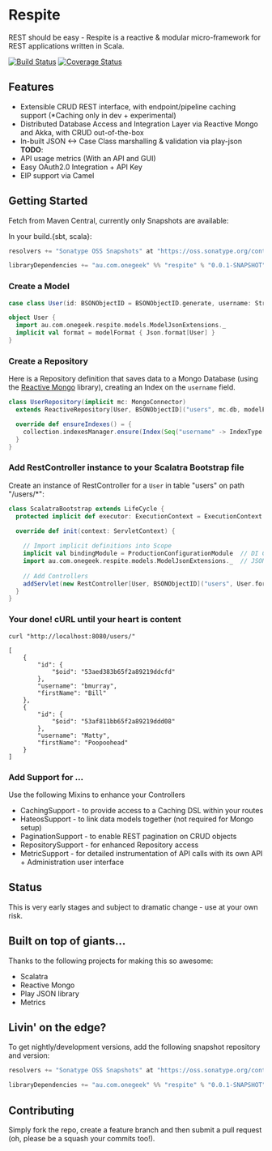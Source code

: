 # Respite

REST should be easy - Respite is a reactive & modular micro-framework for REST applications written in Scala.

[![Build Status](https://travis-ci.org/mefellows/respite.svg)](https://travis-ci.org/mefellows/respite)
[![Coverage Status](https://coveralls.io/repos/mefellows/respite/badge.png?branch=multi-module)](https://coveralls.io/r/mefellows/respite?branch=multi-module)

## Features

* Extensible CRUD REST interface, with endpoint/pipeline caching support (*Caching only in dev + experimental)
* Distributed Database Access and Integration Layer via Reactive Mongo and Akka, with CRUD out-of-the-box
* In-built JSON <-> Case Class marshalling & validation via play-json 
**TODO**:
* API usage metrics (With an API and GUI)
* Easy OAuth2.0 Integration + API Key
* EIP support via Camel

## Getting Started

Fetch from Maven Central, currently only Snapshots are available:

In your build.{sbt, scala}:

```scala
resolvers += "Sonatype OSS Snapshots" at "https://oss.sonatype.org/content/repositories/snapshots"

libraryDependencies += "au.com.onegeek" %% "respite" % "0.0.1-SNAPSHOT"
```
### Create a Model
```scala
case class User(id: BSONObjectID = BSONObjectID.generate, username: String, firstName: String) extends Model[BSONObjectID]

object User {
  import au.com.onegeek.respite.models.ModelJsonExtensions._
  implicit val format = modelFormat { Json.format[User] }
}
```

### Create a Repository

Here is a Repository definition that saves data to a Mongo Database (using the [Reactive Mongo](http://reactivemongo.org/) library), creating an Index on the ```username``` field.

```scala
class UserRepository(implicit mc: MongoConnector)
  extends ReactiveRepository[User, BSONObjectID]("users", mc.db, modelFormatForMongo {Json.format[User]}, ReactiveMongoFormats.objectIdFormats) {

  override def ensureIndexes() = {
    collection.indexesManager.ensure(Index(Seq("username" -> IndexType.Ascending), name = Some("keyFieldUniqueIdx"), unique = true, sparse = true))
  }
}
```

### Add RestController instance to your Scalatra Bootstrap file

Create an instance of RestController for a ```User``` in table "users" on path "/users/*":

```scala
class ScalatraBootstrap extends LifeCycle {
  protected implicit def executor: ExecutionContext = ExecutionContext.global

  override def init(context: ServletContext) {
  
    // Import implicit definitions into Scope
    implicit val bindingModule = ProductionConfigurationModule  // DI Configuration object
    import au.com.onegeek.respite.models.ModelJsonExtensions._  // JSON extensions
    
    // Add Controllers
    addServlet(new RestController[User, BSONObjectID]("users", User.format, new UserRepository), "/users/*")
  }
}
```

### Your done! cURL until your heart is content

    curl "http://localhost:8080/users/"

    [
        {
            "id": {
                "$oid": "53aed383b65f2a89219ddcfd"
            },
            "username": "bmurray",
            "firstName": "Bill"
        },
        {
            "id": {
                "$oid": "53af811bb65f2a89219ddd08"
            },
            "username": "Matty",
            "firstName": "Poopoohead"
        }
    ]

### Add Support for ...

Use the following Mixins to enhance your Controllers

* CachingSupport - to provide access to a Caching DSL within your routes
* HateosSupport - to link data models together (not required for Mongo setup)
* PaginationSupport - to enable REST pagination on CRUD objects
* RepositorySupport - for enhanced Repository access
* MetricSupport - for detailed instrumentation of API calls with its own API + Administration user interface

## Status

This is very early stages and subject to dramatic change - use at your own risk.

## Built on top of giants...

Thanks to the following projects for making this so awesome:

* Scalatra
* Reactive Mongo
* Play JSON library
* Metrics

## Livin' on the edge?

To get nightly/development versions, add the following snapshot repository and version:

```scala
resolvers += "Sonatype OSS Snapshots" at "https://oss.sonatype.org/content/repositories/snapshots"

libraryDependencies += "au.com.onegeek" %% "respite" % "0.0.1-SNAPSHOT"
```

## Contributing

Simply fork the repo, create a feature branch and then submit a pull request (oh, please be a squash your commits too!).